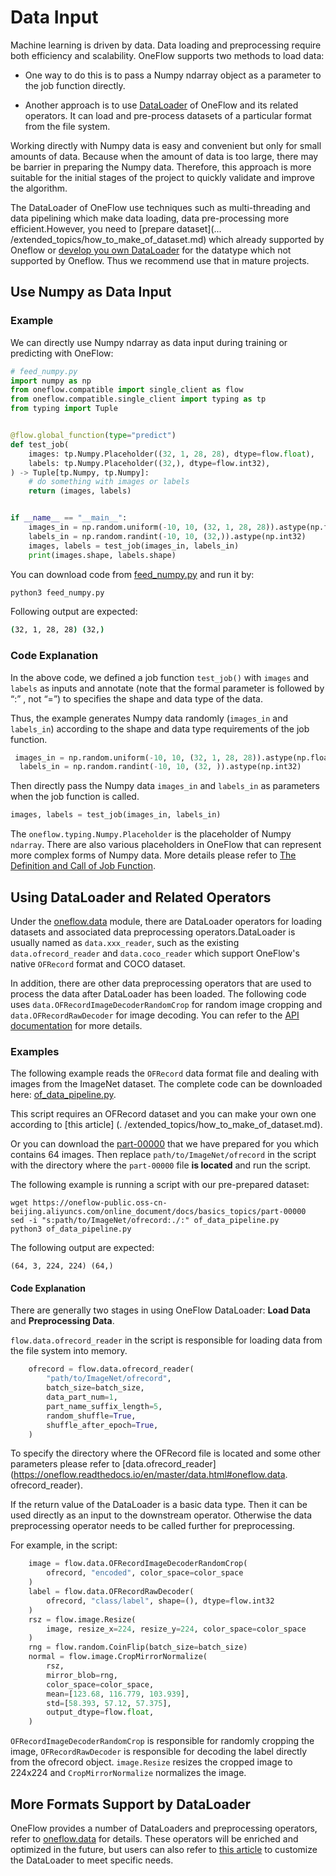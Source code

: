 # Data Input
Machine learning is driven by data. Data loading and preprocessing require both efficiency and scalability. OneFlow supports two methods to load data:

* One way to do this is to pass a Numpy ndarray object as a parameter to the job function directly.

* Another approach is to use [DataLoader](https://oneflow.readthedocs.io/en/master/data.html) of OneFlow and its related operators. It can load and pre-process datasets of a particular format from the file system.

Working directly with Numpy data is easy and convenient but only for small amounts of data. Because when the amount of data is too large, there may be barrier in preparing the Numpy data. Therefore, this approach is more suitable for the initial stages of the project to quickly validate and improve the algorithm.

The DataLoader of OneFlow use techniques such as multi-threading and data pipelining which make data loading, data pre-processing more efficient.However, you need to [prepare dataset](... /extended_topics/how_to_make_of_dataset.md) which already supported by Oneflow or [develop you own DataLoader](../extended_topics/implement_data_loader.md) for the datatype which not supported by Oneflow. Thus we recommend use that in mature projects.


## Use Numpy as Data Input
### Example
We can directly use Numpy ndarray as data input during training or predicting with OneFlow:

```python
# feed_numpy.py
import numpy as np
from oneflow.compatible import single_client as flow
from oneflow.compatible.single_client import typing as tp
from typing import Tuple


@flow.global_function(type="predict")
def test_job(
    images: tp.Numpy.Placeholder((32, 1, 28, 28), dtype=flow.float),
    labels: tp.Numpy.Placeholder((32,), dtype=flow.int32),
) -> Tuple[tp.Numpy, tp.Numpy]:
    # do something with images or labels
    return (images, labels)


if __name__ == "__main__":
    images_in = np.random.uniform(-10, 10, (32, 1, 28, 28)).astype(np.float32)
    labels_in = np.random.randint(-10, 10, (32,)).astype(np.int32)
    images, labels = test_job(images_in, labels_in)
    print(images.shape, labels.shape)
```

You can download code from [feed_numpy.py](../code/basics_topics/feed_numpy.py) and run it by:

```bash
python3 feed_numpy.py
```
Following output are expected:
```bash
(32, 1, 28, 28) (32,)
```

### Code Explanation
In the above code, we defined a job function `test_job()` with `images` and `labels` as inputs and annotate (note that the formal parameter is followed by “:” , not “=”) to specifies the shape and data type of the data.

Thus, the example generates Numpy data randomly (`images_in` and `labels_in`) according to the shape and data type requirements of the job function.
```python
 images_in = np.random.uniform(-10, 10, (32, 1, 28, 28)).astype(np.float32)
  labels_in = np.random.randint(-10, 10, (32, )).astype(np.int32)
```
Then directly pass the Numpy data `images_in` and `labels_in` as parameters when the job function is called.
```python
images, labels = test_job(images_in, labels_in)
```
The `oneflow.typing.Numpy.Placeholder` is the placeholder of Numpy `ndarray`. There are also various placeholders in OneFlow that can represent more complex forms of Numpy data. More details please refer to [The Definition and Call of Job Function](../extended_topics/job_function_define_call.md).

## Using DataLoader and Related Operators

Under the [oneflow.data](https://oneflow.readthedocs.io/en/master/data.html) module, there are DataLoader operators for loading datasets and associated data preprocessing operators.DataLoader is usually named as `data.xxx_reader`, such as the existing `data.ofrecord_reader` and `data.coco_reader` which support OneFlow's native `OFRecord` format and COCO dataset.

In addition, there are other data preprocessing operators that are used to process the data after DataLoader has been loaded. The following code uses `data.OFRecordImageDecoderRandomCrop` for random image cropping and `data.OFRecordRawDecoder` for image decoding. You can refer to the [API documentation](https://oneflow.readthedocs.io/en/master/index.html) for more details.

### Examples

The following example reads the `OFRecord` data format file and dealing with images from the ImageNet dataset. The complete code can be downloaded here: [of_data_pipeline.py](../code/basics_topics/of_data_pipeline.py).

This script requires an OFRecord dataset and you can make your own one according to [this article] (. /extended_topics/how_to_make_of_dataset.md).

Or you can download the [part-00000](https://oneflow-public.oss-cn-beijing.aliyuncs.com/online_document/docs/basics_topics/part-00000) that we have prepared for you which contains 64 images. Then replace `path/to/ImageNet/ofrecord` in the script with the directory where the `part-00000` file **is located** and run the script.

The following example is running a script with our pre-prepared dataset:

```
wget https://oneflow-public.oss-cn-beijing.aliyuncs.com/online_document/docs/basics_topics/part-00000
sed -i "s:path/to/ImageNet/ofrecord:./:" of_data_pipeline.py
python3 of_data_pipeline.py
```

The following output are expected:

```
(64, 3, 224, 224) (64,)
```

#### Code Explanation

There are generally two stages in using OneFlow DataLoader: **Load Data** and **Preprocessing Data**.

`flow.data.ofrecord_reader` in the script is responsible for loading data from the file system into memory.


```python
    ofrecord = flow.data.ofrecord_reader(
        "path/to/ImageNet/ofrecord",
        batch_size=batch_size,
        data_part_num=1,
        part_name_suffix_length=5,
        random_shuffle=True,
        shuffle_after_epoch=True,
    )
```

To specify the directory where the OFRecord file is located and some other parameters please refer to [data.ofrecord_reader](https://oneflow.readthedocs.io/en/master/data.html#oneflow.data. ofrecord_reader).

If the return value of the DataLoader is a basic data type. Then it can be used directly as an input to the downstream operator. Otherwise the data preprocessing operator needs to be called further for preprocessing.

For example, in the script:

```python
    image = flow.data.OFRecordImageDecoderRandomCrop(
        ofrecord, "encoded", color_space=color_space
    )
    label = flow.data.OFRecordRawDecoder(
        ofrecord, "class/label", shape=(), dtype=flow.int32
    )
    rsz = flow.image.Resize(
        image, resize_x=224, resize_y=224, color_space=color_space
    )
    rng = flow.random.CoinFlip(batch_size=batch_size)
    normal = flow.image.CropMirrorNormalize(
        rsz,
        mirror_blob=rng,
        color_space=color_space,
        mean=[123.68, 116.779, 103.939],
        std=[58.393, 57.12, 57.375],
        output_dtype=flow.float,
    )
```

`OFRecordImageDecoderRandomCrop` is responsible for randomly cropping the image, `OFRecordRawDecoder` is responsible for decoding the label directly from the ofrecord object. `image.Resize` resizes the cropped image to 224x224 and `CropMirrorNormalize` normalizes the image.

## More Formats Support by DataLoader

OneFlow provides a number of DataLoaders and preprocessing operators, refer to [oneflow.data](https://oneflow.readthedocs.io/en/master/data.html) for details. These operators will be enriched and optimized in the future, but users can also refer to [this article](../extended_topics/implement_data_loader.md) to customize the DataLoader to meet specific needs.
